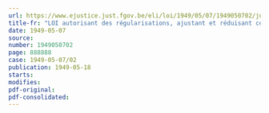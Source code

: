 ```yaml
---
url: https://www.ejustice.just.fgov.be/eli/loi/1949/05/07/1949050702/justel
title-fr: "LOI autorisant des régularisations, ajustant et réduisant certains crédits ouverts pour l'exercice 1948, et allouant des crédits supplémentaires pour les dépenses se rapportant aux exercices 1947 et antérieurs et à l'exercice 1948"
date: 1949-05-07
source:
number: 1949050702
page: 888888
case: 1949-05-07/02
publication: 1949-05-18
starts:
modifies:
pdf-original:
pdf-consolidated:
---
```


